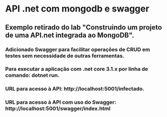 # API .net com mongodb e swagger
## Exemplo retirado do lab "Construindo um projeto de uma API.net integrada ao MongoDB".
### Adicionado Swagger para facilitar operações de CRUD em testes sem necessidade de outras ferramentas.
### Para executar a aplicação com .net core 3.1.x por linha de comando: dotnet run.
### URL para acesso à API: http://localhost:5001/infectado.
### URL para acesso à API com uso do Swagger: http://localhost:5001/swagger/index.html